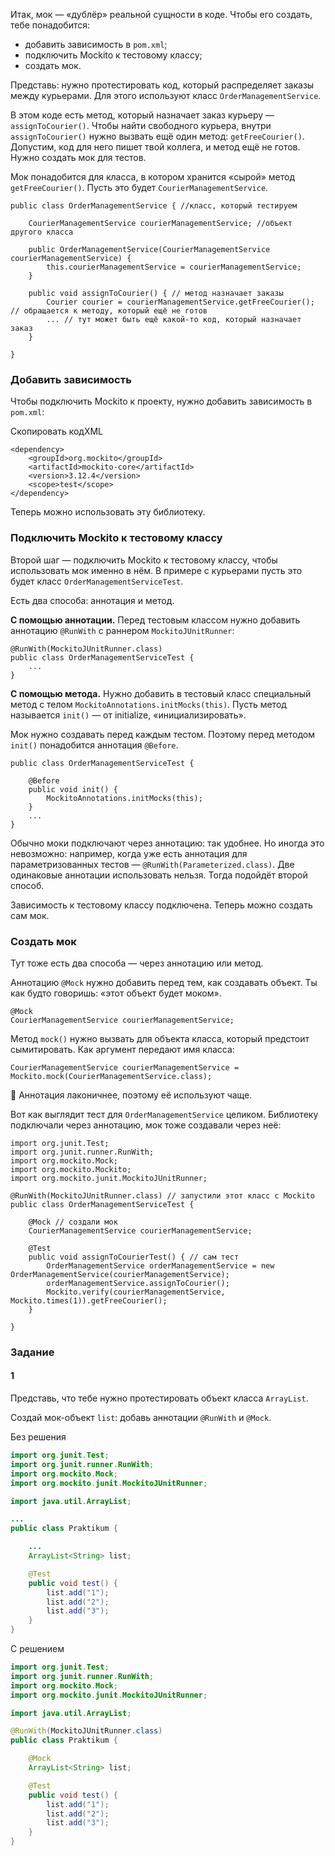 Итак, мок — «дублёр» реальной сущности в коде. Чтобы его создать, тебе понадобится:

- добавить зависимость в `pom.xml`;
- подключить Mockito к тестовому классу;
- создать мок.

Представь: нужно протестировать код, который распределяет заказы между курьерами. Для этого используют класс `OrderManagementService`.

В этом коде есть метод, который назначает заказ курьеру — `assignToCourier()`. Чтобы найти свободного курьера, внутри `assignToCourier()` нужно вызвать ещё один метод: `getFreeCourier()`. Допустим, код для него пишет твой коллега, и метод ещё не готов. Нужно создать мок для тестов.

Мок понадобится для класса, в котором хранится «сырой» метод `getFreeCourier()`. Пусть это будет `CourierManagementService`.

```
public class OrderManagementService { //класс, который тестируем

    CourierManagementService courierManagementService; //объект другого класса
        
    public OrderManagementService(CourierManagementService courierManagementService) {
        this.courierManagementService = courierManagementService;
    }

    public void assignToCourier() { // метод назначает заказы
        Courier courier = courierManagementService.getFreeCourier(); // обращается к методу, который ещё не готов
        ... // тут может быть ещё какой-то код, который назначает заказ
    }

} 
```

### Добавить зависимость

Чтобы подключить Mockito к проекту, нужно добавить зависимость в `pom.xml`:

Скопировать кодXML

```
<dependency>
    <groupId>org.mockito</groupId>
    <artifactId>mockito-core</artifactId>
    <version>3.12.4</version>
    <scope>test</scope>
</dependency> 
```

Теперь можно использовать эту библиотеку.

### Подключить Mockito к тестовому классу

Второй шаг — подключить Mockito к тестовому классу, чтобы использовать мок именно в нём. В примере с курьерами пусть это будет класс `OrderManagementServiceTest`.

Есть два способа: аннотация и метод.

**С помощью аннотации.** Перед тестовым классом нужно добавить аннотацию `@RunWith` с раннером `MockitoJUnitRunner`:

```
@RunWith(MockitoJUnitRunner.class)
public class OrderManagementServiceTest {
    ...
} 
```

**С помощью метода.** Нужно добавить в тестовый класс специальный метод с телом `MockitoAnnotations.initMocks(this)`. Пусть метод называется `init()` — от initialize, «инициализировать».

Мок нужно создавать перед каждым тестом. Поэтому перед методом `init()` понадобится аннотация `@Before`.

```
public class OrderManagementServiceTest {
    
    @Before
    public void init() {
        MockitoAnnotations.initMocks(this);
    }
    ...
} 
```

Обычно моки подключают через аннотацию: так удобнее. Но иногда это невозможно: например, когда уже есть аннотация для параметризованных тестов — `@RunWith(Parameterized.class)`. Две одинаковые аннотации использовать нельзя. Тогда подойдёт второй способ.

Зависимость к тестовому классу подключена. Теперь можно создать сам мок.

### Создать мок

Тут тоже есть два способа — через аннотацию или метод.

Аннотацию `@Mock` нужно добавить перед тем, как создавать объект. Ты как будто говоришь: «этот объект будет моком».

```
@Mock
CourierManagementService courierManagementService; 
```

Метод `mock()` нужно вызвать для объекта класса, который предстоит сымитировать. Как аргумент передают имя класса:

```
CourierManagementService courierManagementService = Mockito.mock(CourierManagementService.class); 
```

📎 Аннотация лаконичнее, поэтому её используют чаще.

Вот как выглядит тест для `OrderManagementService` целиком. Библиотеку подключали через аннотацию, мок тоже создавали через неё:

```
import org.junit.Test;
import org.junit.runner.RunWith;
import org.mockito.Mock;
import org.mockito.Mockito;
import org.mockito.junit.MockitoJUnitRunner;

@RunWith(MockitoJUnitRunner.class) // запустили этот класс с Mockito
public class OrderManagementServiceTest {

    @Mock // создали мок
    CourierManagementService courierManagementService;

    @Test
    public void assignToCourierTest() { // сам тест
        OrderManagementService orderManagementService = new OrderManagementService(courierManagementService);
        orderManagementService.assignToCourier();
        Mockito.verify(courierManagementService, Mockito.times(1)).getFreeCourier();
    }

} 
```

### Задание
#### 1

Представь, что тебе нужно протестировать объект класса `ArrayList`.

Создай мок-объект `list`: добавь аннотации `@RunWith` и `@Mock`.

Без решения

```java
import org.junit.Test;
import org.junit.runner.RunWith;
import org.mockito.Mock;
import org.mockito.junit.MockitoJUnitRunner;

import java.util.ArrayList;

...
public class Praktikum {

    ...
    ArrayList<String> list;

    @Test
    public void test() {
        list.add("1");
        list.add("2");
        list.add("3");
    }
}
```

С решением

```java
import org.junit.Test;
import org.junit.runner.RunWith;
import org.mockito.Mock;
import org.mockito.junit.MockitoJUnitRunner;

import java.util.ArrayList;

@RunWith(MockitoJUnitRunner.class)
public class Praktikum {

    @Mock
    ArrayList<String> list;

    @Test
    public void test() {
        list.add("1");
        list.add("2");
        list.add("3");
    }
}
```
